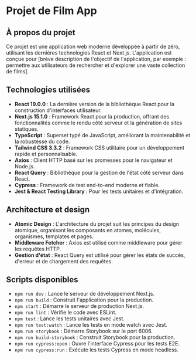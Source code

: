 # Projet de Film App

## À propos du projet

Ce projet est une application web moderne développée à partir de zéro, utilisant les dernières technologies React et Next.js. L'application est conçue pour [brève description de l'objectif de l'application, par exemple : permettre aux utilisateurs de rechercher et d'explorer une vaste collection de films].

## Technologies utilisées

- **React 19.0.0** : La dernière version de la bibliothèque React pour la construction d'interfaces utilisateur.
- **Next.js 15.1.0** : Framework React pour la production, offrant des fonctionnalités comme le rendu côté serveur et la génération de sites statiques.
- **TypeScript** : Superset typé de JavaScript, améliorant la maintenabilité et la robustesse du code.
- **Tailwind CSS 3.3.2** : Framework CSS utilitaire pour un développement rapide et personnalisable.
- **Axios** : Client HTTP basé sur les promesses pour le navigateur et Node.js.
- **React Query** : Bibliothèque pour la gestion de l'état côté serveur dans React.
- **Cypress** : Framework de test end-to-end moderne et fiable.
- **Jest & React Testing Library** : Pour les tests unitaires et d'intégration.

## Architecture et design

- **Atomic Design** : L'architecture du projet suit les principes du design atomique, organisant les composants en atomes, molécules, organismes, templates et pages.
- **Middleware Fetcher** : Axios est utilisé comme middleware pour gérer les requêtes HTTP.
- **Gestion d'état** : React Query est utilisé pour gérer les états de succès, d'erreur et de chargement des requêtes.

## Scripts disponibles

- `npm run dev` : Lance le serveur de développement Next.js.
- `npm run build` : Construit l'application pour la production.
- `npm start` : Démarre le serveur de production Next.js.
- `npm run lint` : Vérifie le code avec ESLint.
- `npm test` : Lance les tests unitaires avec Jest.
- `npm run test:watch` : Lance les tests en mode watch avec Jest.
- `npm run storybook` : Démarre Storybook sur le port 6006.
- `npm run build-storybook` : Construit Storybook pour la production.
- `npm run cypress:open` : Ouvre l'interface Cypress pour les tests E2E.
- `npm run cypress:run` : Exécute les tests Cypress en mode headless.

